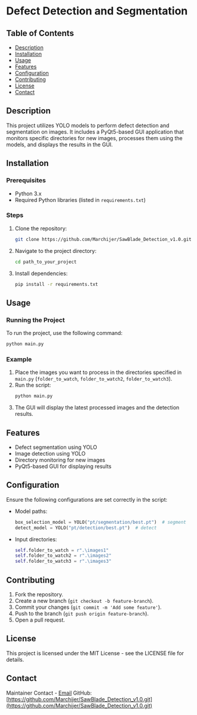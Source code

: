 # Defect Detection and Segmentation

## Table of Contents
- [Description](#description)
- [Installation](#installation)
- [Usage](#usage)
- [Features](#features)
- [Configuration](#configuration)
- [Contributing](#contributing)
- [License](#license)
- [Contact](#contact)

## Description

This project utilizes YOLO models to perform defect detection and segmentation on images. It includes a PyQt5-based GUI application that monitors specific directories for new images, processes them using the models, and displays the results in the GUI.

## Installation

### Prerequisites
- Python 3.x
- Required Python libraries (listed in `requirements.txt`)

### Steps
1. Clone the repository:
   ```sh
   git clone https://github.com/Marchijer/SawBlade_Detection_v1.0.git

2. Navigate to the project directory:
   ```sh
   cd path_to_your_project
   ```
3. Install dependencies:
   ```sh
   pip install -r requirements.txt
   ```

## Usage

### Running the Project
To run the project, use the following command:
```sh
python main.py
```

### Example
1. Place the images you want to process in the directories specified in `main.py` (`folder_to_watch`, `folder_to_watch2`, `folder_to_watch3`).
2. Run the script:
   ```sh
   python main.py
   ```
3. The GUI will display the latest processed images and the detection results.

## Features
- Defect segmentation using YOLO
- Image detection using YOLO
- Directory monitoring for new images
- PyQt5-based GUI for displaying results

## Configuration
Ensure the following configurations are set correctly in the script:

- Model paths:
  ```python
  box_selection_model = YOLO("pt/segmentation/best.pt")  # segment
  detect_model = YOLO("pt/detection/best.pt")  # detect
  ```
- Input directories:
  ```python
  self.folder_to_watch = r".\images1"
  self.folder_to_watch2 = r".\images2"
  self.folder_to_watch3 = r".\images3"
  ```

## Contributing
1. Fork the repository.
2. Create a new branch (`git checkout -b feature-branch`).
3. Commit your changes (`git commit -m 'Add some feature'`).
4. Push to the branch (`git push origin feature-branch`).
5. Open a pull request.

## License
This project is licensed under the MIT License - see the LICENSE file for details.

## Contact
Maintainer Contact - [Email](mazhejie@hdu.edu.cn)
GitHub: [https://github.com/Marchijer/SawBlade_Detection_v1.0.git](https://github.com/Marchijer/SawBlade_Detection_v1.0.git)
